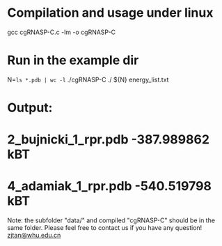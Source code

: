 # Compilation and usage under linux

gcc cgRNASP-C.c -lm -o cgRNASP-C

# Run in the example dir

 N=`ls *.pdb | wc -l`
 ./cgRNASP-C ./ ${N} energy_list.txt

# Output:
   
# 2_bujnicki_1_rpr.pdb     -387.989862 kBT
# 4_adamiak_1_rpr.pdb     -540.519798 kBT

Note: the subfolder "data/" and compiled "cgRNASP-C" should be in the same folder.
Please feel free to contact us if you have any question! zjtan@whu.edu.cn

